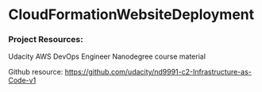 # CloudFormationWebsiteDeployment

### Project Resources: 

Udacity AWS DevOps Engineer Nanodegree course material 


Github resource:  https://github.com/udacity/nd9991-c2-Infrastructure-as-Code-v1
